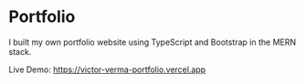 # Portfolio

I built my own portfolio website using TypeScript and Bootstrap in the MERN stack.

Live Demo: https://victor-verma-portfolio.vercel.app
